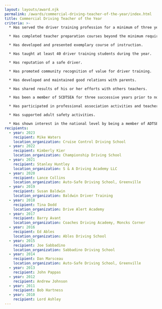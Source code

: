```yaml
---
layout: layouts/award.njk
permalink: /awards/commercial-driving-teacher-of-the-year/index.html
title: Commercial Driving Teacher of the Year
criteria: >-
  * Has served the driver training profession for a minimum of three years.

  * Has completed teacher preparation courses beyond the minimum requirement.

  * Has developed and presented exemplary course of instruction.

  * Has taught at least 40 driver training students during the year.

  * Has reputation of a safe driver.

  * Has promoted community recognition of value for driver training.

  * Has developed and maintained good relations with parents.

  * Has shared results of his or her efforts with others teachers.

  * Has been a member of SCDTSEA for three successive years prior to nomination.

  * Has participated in professional association activities and teacher workshops.

  * Has supported adult safety activities.

  * Has shown interest in the national level by being a member of ADTSEA.
recipients:
  - year: 2023
    recipient: Mike Waters
    location_organization: Cruise Control Driving School
  - year: 2022
    recipient: Kimberly Kier
    location_organization: Championship Driving School
  - year: 2021
    recipient: Stanley Huntley
    location_organization: S & A Driving Academy LLC
  - year: 2020
    recipient: Lance Collins
    location_organization: Auto-Safe Driving School, Greenville
  - year: 2019
    recipient: Susan Baldwin
    location_organization: Baldwin Driver Training
  - year: 2018
    recipient: Tina Dodd
    location_organization: Drive Alert Academy
  - year: 2017
    recipient: Barry Avant
    location_organization: Coaches Driving Academy, Moncks Corner
  - year: 2016
    recipient: Ed Ables
    location_organization: Ables Driving School
  - year: 2015
    recipient: Joe Sabbadino
    location_organization: Sabbadino Driving School
  - year: 2014
    recipient: Dan Marsceau
    location_organization: Auto-Safe Driving School, Greenville
  - year: 2013
    recipient: John Pappas
  - year: 2012
    recipient: Andrew Johnson
  - year: 2011
    recipient: Bob Hartness
  - year: 2010
    recipient: Lord Ashley
---
```

